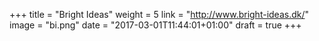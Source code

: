 +++
title = "Bright Ideas"
weight = 5
link = "http://www.bright-ideas.dk/"
image = "bi.png"
date = "2017-03-01T11:44:01+01:00"
draft = true
+++

